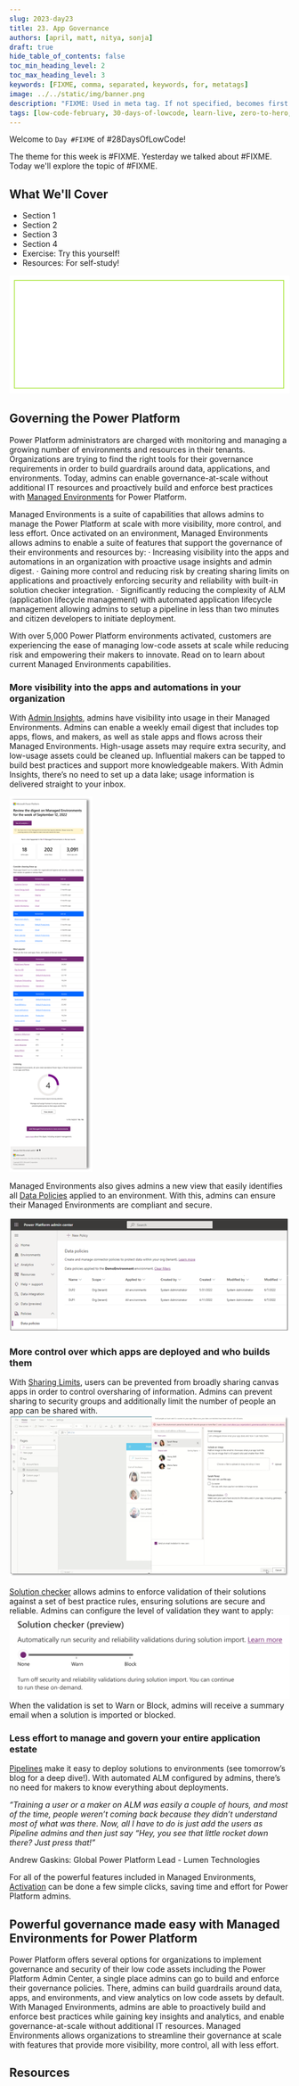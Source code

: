 ```yaml
---
slug: 2023-day23
title: 23. App Governance
authors: [april, matt, nitya, sonja]
draft: true
hide_table_of_contents: false
toc_min_heading_level: 2
toc_max_heading_level: 3
keywords: [FIXME, comma, separated, keywords, for, metatags]
image: ../../static/img/banner.png
description: "FIXME: Used in meta tag. If not specified, becomes first line of Markdown" 
tags: [low-code-february, 30-days-of-lowcode, learn-live, zero-to-hero, ask-the-expert,fusion-teams, power-platform]
---
```


<head>
  <meta name="twitter:url" 
    content="https://microsoft.github.io/Low-Code/blog/slug-FIXME" />
  <meta name="twitter:title" 
    content="FIXME: Title Of Post" />
  <meta name="twitter:description" 
    content="FIXME: Post Description" />
  <meta name="twitter:image" 
    content="FIXME: Post Image" />
  <meta name="twitter:card" content="summary_large_image" />
  <meta name="twitter:creator" 
    content="@nitya" />
  <meta name="twitter:site" content="@AzureAdvocates" /> 
  <link rel="canonical" 
    href="https://microsoft.github.io/Low-Code/blog/slug-FIXME" />
</head>

Welcome to `Day #FIXME` of #28DaysOfLowCode!

The theme for this week is #FIXME. Yesterday we talked about #FIXME. Today we'll explore the topic of #FIXME.

## What We'll Cover
 * Section 1
 * Section 2
 * Section 3
 * Section 4
 * Exercise: Try this yourself!
 * Resources: For self-study!

<!-- FIXME: banner image -->
![Empty Banner Placeholder](../../../static/img/banner.png)



<!-- ************************************* -->
<!--  AUTHORS: ONLY UPDATE BELOW THIS LINE -->
<!-- ************************************* -->

## Governing the Power Platform
Power Platform administrators are charged with monitoring and managing a growing number of environments and resources in their tenants. Organizations are trying to find the right tools for their governance requirements in order to build guardrails around data, applications, and environments. Today, admins can enable governance-at-scale without additional IT resources and proactively build and enforce best practices with [Managed Environments](https://go.microsoft.com/fwlink/?linkid=2211534) for Power Platform.

Managed Environments is a suite of capabilities that allows admins to manage the Power Platform at scale with more visibility, more control, and less effort. Once activated on an environment, Managed Environments allows admins to enable a suite of features that support the governance of their environments and resources by:
  · Increasing visibility into the apps and automations in an organization with proactive usage insights and admin digest. 
  · Gaining more control and reducing risk by creating sharing limits on applications and proactively enforcing security and reliability with built-in solution checker integration.
  · Significantly reducing the complexity of ALM (application lifecycle management) with automated application lifecycle management allowing admins to setup a pipeline in less than two minutes and citizen developers to initiate deployment.
 
With over 5,000 Power Platform environments activated, customers are experiencing the ease of managing low-code assets at scale while reducing risk and empowering their makers to innovate.  Read on to learn about current Managed Environments capabilities.


### **More visibility** into the apps and automations in your organization
With [Admin Insights](https://go.microsoft.com/fwlink/?linkid=2211177), admins have visibility into usage in their Managed Environments. Admins can enable a weekly email digest that includes top apps, flows, and makers, as well as stale apps and flows across their Managed Environments. High-usage assets may require extra security, and low-usage assets could be cleaned up. Influential makers can be tapped to build best practices and support more knowledgeable makers. With Admin Insights, there’s no need to set up a data lake; usage information is delivered straight to your inbox.

![Weekly Admin Digest](./Weekly%20admin%20digest.png)


Managed Environments also gives admins a new view that easily identifies all [Data Policies](https://go.microsoft.com/fwlink/?linkid=2211178) applied to an environment. With this, admins can ensure their Managed Environments are compliant and secure. 

![Data policies](./Data%20policies.png)


### **More control** over which apps are deployed and who builds them
With [Sharing Limits](https://go.microsoft.com/fwlink/?linkid=2211538), users can be prevented from broadly sharing canvas apps in order to control oversharing of information. Admins can prevent sharing to security groups and additionally limit the number of people an app can be shared with. 
![Sharing limits](./Sharing%20limits.png)

[Solution checker](https://learn.microsoft.com/en-us/power-platform/admin/managed-environment-solution-checker) allows admins to enforce validation of their solutions against a set of best practice rules, ensuring solutions are secure and reliable. Admins can configure the level of validation they want to apply:
![Solution Checker](./Solution%20Checker.png)
When the validation is set to Warn or Block, admins will receive a summary email when a solution is imported or blocked.

### **Less effort** to manage and govern your entire application estate

[Pipelines](https://learn.microsoft.com/en-us/power-platform/alm/set-up-pipelines) make it easy to deploy solutions to environments (see tomorrow’s blog for a deep dive!). With automated ALM configured by admins, there’s no need for makers to know everything about deployments.

*“Training a user or a maker on ALM was easily a couple of hours, and most of the time, people weren’t coming back because they didn’t understand most of what was there. Now, all I have to do is just add the users as Pipeline admins and then just say “Hey, you see that little rocket down there? Just press that!”*

Andrew Gaskins: Global Power Platform Lead - Lumen Technologies

For all of the powerful features included in Managed Environments, [Activation](https://go.microsoft.com/fwlink/?linkid=2211456) can be done a few simple clicks, saving time and effort for Power Platform admins.


## Powerful governance made easy with Managed Environments for Power Platform
Power Platform offers several options for organizations to implement governance and security of their low code assets including the Power Platform Admin Center, a single place admins can go to build and enforce their governance policies. There, admins can build guardrails around data, apps, and environments, and view analytics on low code assets by default. With Managed Environments, admins are able to proactively build and enforce best practices while gaining key insights and analytics, and enable governance-at-scale without additional IT resources.
Managed Environments allows organizations to streamline their governance at scale with features that provide more visibility, more control, all with less effort.



## Resources